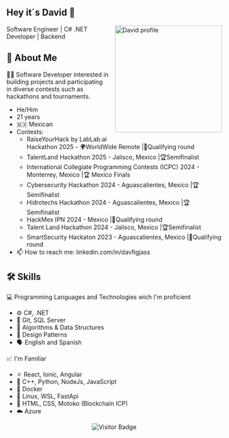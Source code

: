 ## Hey it´s David 👋

<img src="https://github.com/user-attachments/assets/5d09453a-0908-479d-85b1-10dbbc061d51" alt="David profile" style="float: right; margin: 0 0 15px 15px;" width="250">

Software Engineer | C# .NET Developer | Backend


## 🚀 About Me
👨‍💻 Software Developer interested in building projects and participating in diverse contests such as hackathons and tournaments.

* He/Him
* 21 years
* 🇲🇽 Mexican 
* Contests:
  * RaiseYourHack by LabLab.ai Hackathon 2025 - 🌍WorldWide Remote |🎯Qualifying round
  * TalentLand Hackathon 2025 - Jalisco, Mexico |🏆Semifinalist
  * International Collegiate Programming Contests (ICPC) 2024 - Monterrey, Mexico |🏆 Mexico Finals
  * Cybersecurity Hackathon 2024 - Aguascalientes, Mexico |🏆Semifinalist
  * Hidrotechs Hackathon 2024 - Aguascalientes, Mexico |🏆Semifinalist
  * HackMex IPN 2024 - Mexico |🎯Qualifying round
  * Talent Land Hackathon 2024 - Jalisco, Mexico |🏆Semifinalist
  * SmartSecurity Hackaton 2023 - Aguascalientes, Mexico |🎯Qualifying round
* 📫 How to reach me: linkedin.com/in/davfigjass

## 🛠 Skills
💻 Programming Languages and Technologies wich I'm proficient
- ⚙️ C#, .NET
- 🧩 Git, SQL Server
- 🧠 Algorithms & Data Structures
- 🧰 Design Patterns
- 🗣️ English and Spanish

📈 I'm Familiar
- ⚛️ React, Ionic, Angular
- 🧵 C++, Python, NodeJs, JavaScript
- 🐳 Docker
- 🧩 Linux, WSL, FastApi
- 🚀 HTML, CSS, Motoko (Blockchain ICP)
- ☁️ Azure

<p align="center">
  <img src="https://visitor-badge.laobi.icu/badge?page_id=DavdJass.DavdJass" alt="Visitor Badge">
</p>

